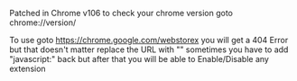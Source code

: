 Patched in Chrome v106 to check your chrome version goto chrome://version/

To use goto https://chrome.google.com/webstorex you will get a 404 Error but that doesn't matter replace the URL with "" sometimes you have to add "javascript:" back but after that you will be able to Enable/Disable any extension
